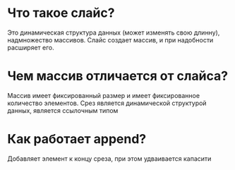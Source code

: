
Что такое слайс?
==============================
Это динамическая структура данных (может изменять свою длинну), надмножество массивов. Слайс создает массив, и при надобности расширяет его.

Чем массив отличается от слайса?
==============================
Массив имеет фиксированный размер и имеет фиксированное количество элементов. 
Срез является динамической структурой данных, является ссылочным типом

Как работает append?
==============================
Добавляет элемент к концу среза, при этом удваивается капасити


